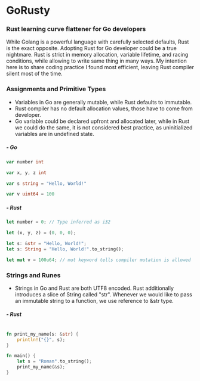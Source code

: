 # GoRusty
### Rust learning curve flattener for Go developers


While Golang is a powerful language with carefully selected defaults, Rust is the exact opposite. 
Adopting Rust for Go developer could be a true nightmare. 
Rust is strict in memory allocation, variable lifetime, and racing conditions, while allowing to write 
same thing in many ways. My intention here is to share coding practice I found most efficient, leaving Rust compiler 
silent most of the time.  

 
### Assignments and Primitive Types
- Variables in Go are generally mutable, while Rust defaults to immutable. 
- Rust compiler has no default allocation values, those have to come from developer.
- Go variable could be declared upfront and allocated later, while in Rust we could do the same, it is not considered best practice, as uninitialized variables are in undefined state.

##### - Go
```go
var number int 

var x, y, z int

var s string = "Hello, World!"

var v uint64 = 100
```
##### - Rust
```rust
let number = 0; // Type inferred as i32

let (x, y, z) = (0, 0, 0);

let s: &str = "Hello, World!";
let s: String = "Hello, World!".to_string();

let mut v = 100u64; // mut keyword tells compiler mutation is allowed
```

### Strings and Runes
- Strings in Go and Rust are both UTF8 encoded. Rust additionally introduces a slice of String called "str". Whenever we would like to pass an immutable string to a function, we use reference to &str type.

##### - Rust
```rust

fn print_my_name(s: &str) {
    println!("{}", s);
}

fn main() {
    let s = "Roman".to_string();
    print_my_name(&s);
}
```
